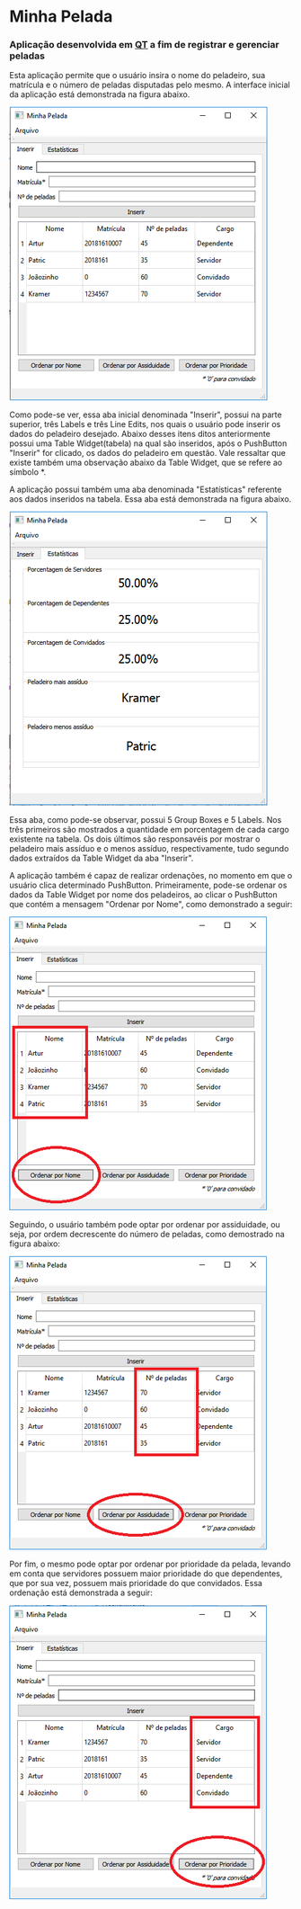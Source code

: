 # Minha Pelada
### Aplicação desenvolvida em [QT](http://www.qt.io) a fim de registrar e gerenciar peladas

Esta aplicação permite que o usuário insira o nome do peladeiro, sua matrícula e o número de peladas disputadas pelo mesmo. A interface inicial da aplicação está demonstrada na figura abaixo.

![](figuras/tela_inicial.png)

Como pode-se ver, essa aba inicial denominada "Inserir", possui na parte superior, três Labels e três Line Edits, nos quais o usuário pode inserir os dados do peladeiro desejado. Abaixo desses itens ditos anteriormente possui uma Table Widget(tabela) na qual são inseridos, após o PushButton "Inserir" for clicado, os dados do peladeiro em questão. Vale ressaltar que existe também uma observação abaixo da Table Widget, que se refere ao símbolo *.  

A aplicação possui também uma aba denominada "Estatísticas" referente aos dados inseridos na tabela. Essa aba está demonstrada na figura abaixo.

![](figuras/estatisticas.png)

Essa aba, como pode-se observar, possui 5 Group Boxes e 5 Labels. Nos três primeiros são mostrados a quantidade em porcentagem de cada cargo existente na tabela. Os dois últimos são responsavéis por mostrar o peladeiro mais assíduo e o menos assíduo, respectivamente, tudo segundo dados extraídos da Table Widget da aba "Inserir".

A aplicação também é capaz de realizar ordenações, no momento em que o usuário clica determinado PushButton. Primeiramente, pode-se ordenar os dados da Table Widget por nome dos peladeiros, ao clicar o PushButton que contém a mensagem "Ordenar por Nome", como demonstrado a seguir:

![](figuras/ordenar_name.png)

Seguindo, o usuário também pode optar por ordenar por assiduidade, ou seja, por ordem decrescente do número de peladas, como demostrado na figura abaixo:

![](figuras/ordenar_ass.png)

Por fim, o mesmo pode optar por ordenar por prioridade da pelada, levando em conta que servidores possuem maior prioridade do que dependentes, que por sua vez, possuem mais prioridade do que convidados. Essa ordenação está demonstrada a seguir:

![](figuras/ordenar_prio.png)









